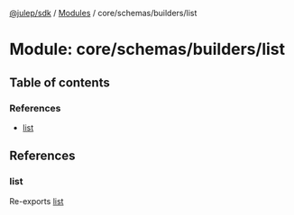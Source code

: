 [@julep/sdk](../README.md) / [Modules](../modules.md) / core/schemas/builders/list

# Module: core/schemas/builders/list

## Table of contents

### References

- [list](core_schemas_builders_list.md#list)

## References

### list

Re-exports [list](core_schemas_builders_list_list.md#list)
